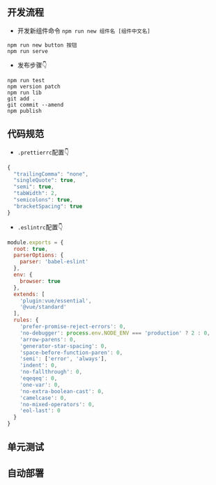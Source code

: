 

## 开发流程
- 开发新组件命令 `npm run new 组件名 [组件中文名]`

```shell
npm run new button 按钮
npm run serve
```
- 发布步骤👇

```shell
npm run test
npm version patch
npm run lib
git add .
git commit --amend
npm publish
```

## 代码规范
- `.prettierrc`配置👇

```js
{
  "trailingComma": "none",
  "singleQuote": true,
  "semi": true,
  "tabWidth": 2,
  "semicolons": true,
  "bracketSpacing": true
}
```

- `.eslintrc`配置👇

```js
module.exports = {
  root: true,
  parserOptions: {
    parser: 'babel-eslint'
  },
  env: {
    browser: true
  },
  extends: [
    'plugin:vue/essential',
    '@vue/standard'
  ],
  rules: {
    'prefer-promise-reject-errors': 0,
    'no-debugger': process.env.NODE_ENV === 'production' ? 2 : 0,
    'arrow-parens': 0,
    'generator-star-spacing': 0,
    'space-before-function-paren': 0,
    'semi': ['error', 'always'],
    'indent': 0,
    'no-fallthrough': 0,
    'eqeqeq': 0,
    'one-var': 0,
    'no-extra-boolean-cast': 0,
    'camelcase': 0,
    'no-mixed-operators': 0,
    'eol-last': 0
  }
}
```

## 单元测试
## 自动部署